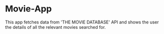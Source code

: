 # Movie-App
This app fetches data from 'THE MOVIE DATABASE' API and shows the user the details of all the relevant movies searched for.
